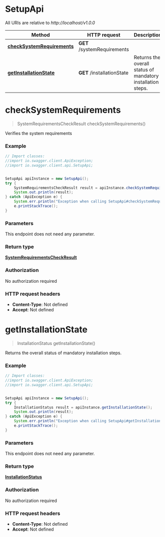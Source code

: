# SetupApi

All URIs are relative to *http://localhost/v1.0.0*

Method | HTTP request | Description
------------- | ------------- | -------------
[**checkSystemRequirements**](SetupApi.md#checkSystemRequirements) | **GET** /systemRequirements | 
[**getInstallationState**](SetupApi.md#getInstallationState) | **GET** /installationState | Returns the overall status of mandatory installation steps.


<a name="checkSystemRequirements"></a>
# **checkSystemRequirements**
> SystemRequirementsCheckResult checkSystemRequirements()



Verifies the system requirements

### Example
```java
// Import classes:
//import io.swagger.client.ApiException;
//import io.swagger.client.api.SetupApi;


SetupApi apiInstance = new SetupApi();
try {
    SystemRequirementsCheckResult result = apiInstance.checkSystemRequirements();
    System.out.println(result);
} catch (ApiException e) {
    System.err.println("Exception when calling SetupApi#checkSystemRequirements");
    e.printStackTrace();
}
```

### Parameters
This endpoint does not need any parameter.

### Return type

[**SystemRequirementsCheckResult**](SystemRequirementsCheckResult.md)

### Authorization

No authorization required

### HTTP request headers

 - **Content-Type**: Not defined
 - **Accept**: Not defined

<a name="getInstallationState"></a>
# **getInstallationState**
> InstallationStatus getInstallationState()

Returns the overall status of mandatory installation steps.

### Example
```java
// Import classes:
//import io.swagger.client.ApiException;
//import io.swagger.client.api.SetupApi;


SetupApi apiInstance = new SetupApi();
try {
    InstallationStatus result = apiInstance.getInstallationState();
    System.out.println(result);
} catch (ApiException e) {
    System.err.println("Exception when calling SetupApi#getInstallationState");
    e.printStackTrace();
}
```

### Parameters
This endpoint does not need any parameter.

### Return type

[**InstallationStatus**](InstallationStatus.md)

### Authorization

No authorization required

### HTTP request headers

 - **Content-Type**: Not defined
 - **Accept**: Not defined

